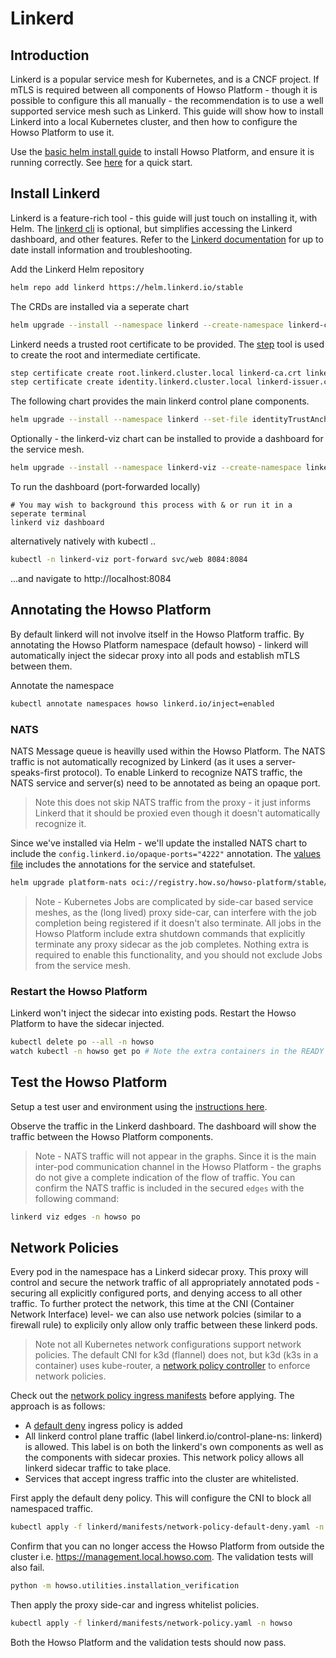 # Linkerd 

## Introduction
Linkerd is a popular service mesh for Kubernetes, and is a CNCF project.  If mTLS is required between all components of Howso Platform - though it is possible to configure this all manually - the recommendation is to use a well supported service mesh such as Linkerd.  This guide will show how to install Linkerd into a local Kubernetes cluster, and then how to configure the Howso Platform to use it. 

Use the [basic helm install guide](../helm-basic/README.md) to install Howso Platform, and ensure it is running correctly.  See [here](../common/README.md#basic-helm-install) for a quick start.


## Install Linkerd
Linkerd is a feature-rich tool - this guide will just touch on installing it, with Helm.  The [linkerd cli](https://linkerd.io/2/getting-started/) is optional, but simplifies accessing the Linkerd dashboard, and other features.  Refer to the [Linkerd documentation](https://linkerd.io/2/overview/) for up to date install information and troubleshooting.

Add the Linkerd Helm repository
```sh
helm repo add linkerd https://helm.linkerd.io/stable
```

The CRDs are installed via a seperate chart
```sh
helm upgrade --install --namespace linkerd --create-namespace linkerd-crds linkerd/linkerd-crds --wait
```

Linkerd needs a trusted root certificate to be provided. The [step](https://smallstep.com/docs/step-cli/) tool is used to create the root and intermediate certificate.

```sh
step certificate create root.linkerd.cluster.local linkerd-ca.crt linkerd-ca.key --profile root-ca --no-password --insecure
step certificate create identity.linkerd.cluster.local linkerd-issuer.crt linkerd-issuer.key --profile intermediate-ca --not-after 8760h --no-password --insecure --ca linkerd-ca.crt --ca-key linkerd-ca.key
```

The following chart provides the main linkerd control plane components.
```sh
helm upgrade --install --namespace linkerd --set-file identityTrustAnchorsPEM=linkerd-ca.crt --set-file identity.issuer.tls.crtPEM=linkerd-issuer.crt --set-file identity.issuer.tls.keyPEM=linkerd-issuer.key linkerd-control-plane linkerd/linkerd-control-plane --wait
```

Optionally - the linkerd-viz chart can be installed to provide a dashboard for the service mesh. 
```sh
helm upgrade --install --namespace linkerd-viz --create-namespace linkerd-viz linkerd/linkerd-viz --wait
```

To run the dashboard (port-forwarded locally)
```
# You may wish to background this process with & or run it in a seperate terminal
linkerd viz dashboard
```

alternatively natively with kubectl ..
```sh
kubectl -n linkerd-viz port-forward svc/web 8084:8084
```
...and navigate to http://localhost:8084


## Annotating the Howso Platform

By default linkerd will not involve itself in the Howso Platform traffic.  By annotating the Howso Platform namespace (default howso) - linkerd will automatically inject the sidecar proxy into all pods and establish mTLS between them. 

Annotate the namespace
```sh
kubectl annotate namespaces howso linkerd.io/inject=enabled
```

### NATS
NATS Message queue is heavilly used within the Howso Platform.  The NATS traffic is not automatically recognized by Linkerd (as it uses a server-speaks-first protocol).  To enable Linkerd to recognize NATS traffic, the NATS service and server(s) need to be annotated as being an opaque port.

> Note this does not skip NATS traffic from the proxy - it just informs Linkerd that it should be proxied even though it doesn't automatically recognize it. 

Since we've installed via Helm - we'll update the installed NATS chart to include the `config.linkerd.io/opaque-ports="4222"` annotation.  The [values file](./manifests/nats.yaml) includes the annotations for the service and statefulset. 

```sh
helm upgrade platform-nats oci://registry.how.so/howso-platform/stable/nats --namespace howso --values linkerd/manifests/nats.yaml --wait
```

> Note - Kubernetes Jobs are complicated by side-car based service meshes, as the (long lived) proxy side-car, can interfere with the job completion being registered if it doesn't also terminate.  All jobs in the Howso Platform include extra shutdown commands that explicitly terminate any proxy sidecar as the job completes.  Nothing extra is required to enable this functionality, and you should not exclude Jobs from the service mesh. 


### Restart the Howso Platform

Linkerd won't inject the sidecar into existing pods.  Restart the Howso Platform to have the sidecar injected. 

```sh
kubectl delete po --all -n howso
watch kubectl -n howso get po # Note the extra containers in the READY column
```

## Test the Howso Platform

Setup a test user and environment using the [instructions here](../common/README.md#login-to-the-howso-platform).

Observe the traffic in the Linkerd dashboard.  The dashboard will show the traffic between the Howso Platform components.

> Note - NATS traffic will not appear in the graphs.  Since it is the main inter-pod communication channel in the Howso Platform - the graphs do not give a complete indication of the flow of traffic.  You can confirm the NATS traffic is included in the secured `edges` with the following command: 
```sh
linkerd viz edges -n howso po
```


## Network Policies

Every pod in the namespace has a Linkerd sidecar proxy. This proxy will control and secure the network traffic of all appropriately annotated pods - securing all explicitly configured ports, and denying access to all other traffic. 
 To further protect the network, this time at the CNI (Container Network Interface) level- we can also use network polcies (similar to a firewall rule) to explicily only allow only traffic between these linkerd pods. 

> Note not all Kubernetes network configurations support network policies.  The default CNI for k3d (flannel) does not, but k3d (k3s in a container) uses kube-router, a [network policy controller](https://docs.k3s.io/networking#network-policy-controller) to enforce network policies.

Check out the [network policy ingress manifests](./manifests/network-policy.yaml) before applying. The approach is as follows: 
- A [default deny](./manifests/network-policy-default-deny.yaml) ingress policy is added
- All linkerd control plane traffic (label linkerd.io/control-plane-ns: linkerd) is allowed.  This label is on both the linkerd's own components as well as the components with sidecar proxies. This network policy allows all linkerd sidecar traffic to take place. 
- Services that accept ingress traffic into the cluster are whitelisted.

First apply the default deny policy.  This will configure the CNI to block all namespaced traffic.
```sh
kubectl apply -f linkerd/manifests/network-policy-default-deny.yaml -n howso
```

Confirm that you can no longer access the Howso Platform from outside the cluster i.e. https://management.local.howso.com.  The validation tests will also fail. 

```sh
python -m howso.utilities.installation_verification
```

Then apply the proxy side-car and ingress whitelist policies.

```sh
kubectl apply -f linkerd/manifests/network-policy.yaml -n howso
```

Both the Howso Platform and the validation tests should now pass.